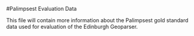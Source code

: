 #Palimpsest Evaluation Data

This file will contain more information about the Palimpsest gold standard data used for evaluation of the Edinburgh Geoparser.